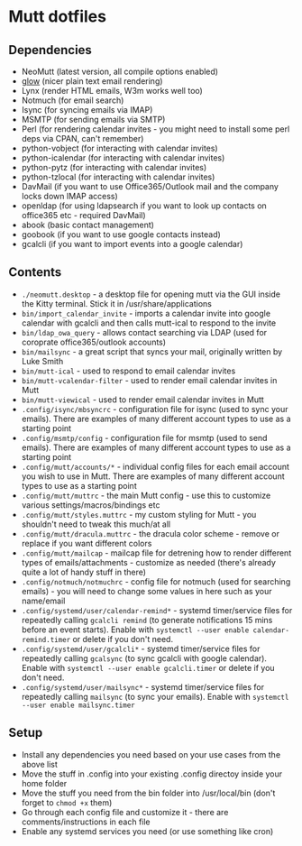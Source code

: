 # Mutt dotfiles

## Dependencies

* NeoMutt (latest version, all compile options enabled)
* [glow](https://github.com/charmbracelet/glow) (nicer plain text email rendering)
* Lynx (render HTML emails, W3m works well too)
* Notmuch (for email search)
* Isync (for syncing emails via IMAP)
* MSMTP (for sending emails via SMTP)
* Perl (for rendering calendar invites - you might need to install some perl deps via CPAN, can't remember)
* python-vobject (for interacting with calendar invites)
* python-icalendar (for interacting with calendar invites)
* python-pytz (for interacting with calendar invites)
* python-tzlocal (for interacting with calendar invites)
* DavMail (if you want to use Office365/Outlook mail and the company locks down IMAP access)
* openldap (for using ldapsearch if you want to look up contacts on office365 etc - required DavMail)
* abook (basic contact management)
* goobook (if you want to use google contacts instead)
* gcalcli (if you want to import events into a google calendar)

## Contents

* `./neomutt.desktop` - a desktop file for opening mutt via the GUI inside the Kitty terminal. Stick it in /usr/share/applications
* `bin/import_calendar_invite` - imports a calendar invite into google calendar with gcalcli and then calls mutt-ical to respond to the invite
* `bin/ldap_owa_query` - allows contact searching via LDAP (used for coroprate office365/outlook accounts)
* `bin/mailsync` -  a great script that syncs your mail, originally written by Luke Smith
* `bin/mutt-ical` - used to respond to email calendar invites
* `bin/mutt-vcalendar-filter` - used to render email calendar invites in Mutt
* `bin/mutt-viewical` - used to render email calendar invites in Mutt
* `.config/isync/mbsyncrc` - configuration file for isync (used to sync your emails). There are examples of many different account types to use as a starting point
* `.config/msmtp/config` - configuration file for msmtp (used to send emails). There are examples of many different account types to use as a starting point
* `.config/mutt/accounts/*` - individual config files for each email account you wish to use in Mutt. There are examples of many different account types to use as a starting point
* `.config/mutt/muttrc` - the main Mutt config - use this to customize various settings/macros/bindings etc
* `.config/mutt/styles.muttrc` - my custom styling for Mutt - you shouldn't need to tweak this much/at all
* `.config/mutt/dracula.muttrc`  - the dracula color scheme - remove or replace if you want different colors
* `.config/mutt/mailcap` - mailcap file for detrening how to render different types of emails/attachments - customize as needed (there's already quite a lot of handy stuff in there)
* `.config/notmuch/notmuchrc` - config file for notmuch (used for searching emails) - you will need to change some values in here such as your name/email
* `.config/systemd/user/calendar-remind*` - systemd timer/service files for repeatedly calling `gcalcli remind` (to generate notifications 15 mins before an event starts). Enable with `systemctl --user enable calendar-remind.timer` or delete if you don't need.
* `.config/systemd/user/gcalcli*` - systemd timer/service files for repeatedly calling `gcalsync` (to sync gcalcli with google calendar). Enable with `systemctl --user enable gcalcli.timer` or delete if you don't need.
* `.config/systemd/user/mailsync*` - systemd timer/service files for repeatedly calling `mailsync` (to sync your emails). Enable with `systemctl --user enable mailsync.timer`

## Setup

* Install any dependencies you need based on your use cases from the above list
* Move the stuff in .config into your existing .config directoy inside your home folder
* Move the stuff you need from the bin folder into /usr/local/bin (don't forget to `chmod +x` them)
* Go through each config file and customize it - there are comments/instructions in each file
* Enable any systemd services you need (or use something like cron)
